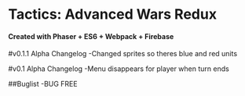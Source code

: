# Tactics: Advanced Wars Redux
#### Created with Phaser + ES6 + Webpack + Firebase

#v0.1.1 Alpha Changelog
-Changed sprites so theres blue and red units

#v0.1 Alpha Changelog
-Menu disappears for player when turn ends

##Buglist
-BUG FREE